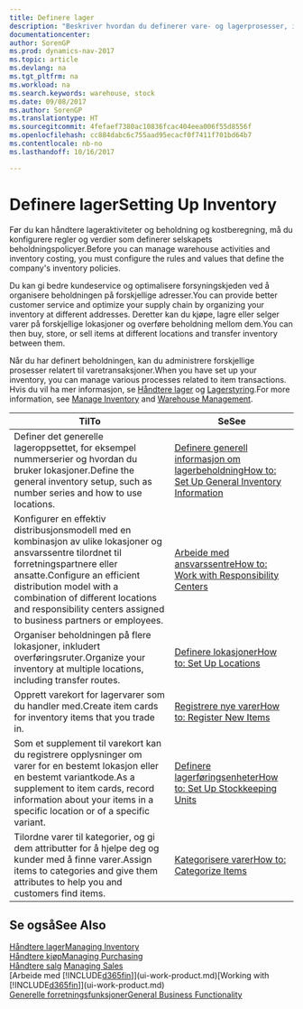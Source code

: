 ```yaml
---
title: Definere lager
description: "Beskriver hvordan du definerer vare- og lagerprosesser, inkludert overføringsruter og lokasjoner, for eksempel lagre."
documentationcenter: 
author: SorenGP
ms.prod: dynamics-nav-2017
ms.topic: article
ms.devlang: na
ms.tgt_pltfrm: na
ms.workload: na
ms.search.keywords: warehouse, stock
ms.date: 09/08/2017
ms.author: SorenGP
ms.translationtype: HT
ms.sourcegitcommit: 4fefaef7380ac10836fcac404eea006f55d8556f
ms.openlocfilehash: cc884dabc6c755aad95ecacf0f7411f701bd64b7
ms.contentlocale: nb-no
ms.lasthandoff: 10/16/2017

---
```

# <a name="setting-up-inventory"></a><span data-ttu-id="74dc2-103">Definere lager</span><span class="sxs-lookup"><span data-stu-id="74dc2-103">Setting Up Inventory</span></span>
<span data-ttu-id="74dc2-104">Før du kan håndtere lageraktiviteter og beholdning og kostberegning, må du konfigurere regler og verdier som definerer selskapets beholdningspolicyer.</span><span class="sxs-lookup"><span data-stu-id="74dc2-104">Before you can manage warehouse activities and inventory costing, you must configure the rules and values that define the company's inventory policies.</span></span>

<span data-ttu-id="74dc2-105">Du kan gi bedre kundeservice og optimalisere forsyningskjeden ved å organisere beholdningen på forskjellige adresser.</span><span class="sxs-lookup"><span data-stu-id="74dc2-105">You can provide better customer service and optimize your supply chain by organizing your inventory at different addresses.</span></span> <span data-ttu-id="74dc2-106">Deretter kan du kjøpe, lagre eller selger varer på forskjellige lokasjoner og overføre beholdning mellom dem.</span><span class="sxs-lookup"><span data-stu-id="74dc2-106">You can then buy, store, or sell items at different locations and transfer inventory between them.</span></span>

<span data-ttu-id="74dc2-107">Når du har definert beholdningen, kan du administrere forskjellige prosesser relatert til varetransaksjoner.</span><span class="sxs-lookup"><span data-stu-id="74dc2-107">When you have set up your inventory, you can manage various processes related to item transactions.</span></span> <span data-ttu-id="74dc2-108">Hvis du vil ha mer informasjon, se [Håndtere lager](inventory-manage-inventory.md) og [Lagerstyring](warehouse-manage-warehouse.md).</span><span class="sxs-lookup"><span data-stu-id="74dc2-108">For more information, see [Manage Inventory](inventory-manage-inventory.md) and [Warehouse Management](warehouse-manage-warehouse.md).</span></span>

| <span data-ttu-id="74dc2-109">Til</span><span class="sxs-lookup"><span data-stu-id="74dc2-109">To</span></span> | <span data-ttu-id="74dc2-110">Se</span><span class="sxs-lookup"><span data-stu-id="74dc2-110">See</span></span> |
| --- | --- |
| <span data-ttu-id="74dc2-111">Definer det generelle lageroppsettet, for eksempel nummerserier og hvordan du bruker lokasjoner.</span><span class="sxs-lookup"><span data-stu-id="74dc2-111">Define the general inventory setup, such as number series and how to use locations.</span></span> |[<span data-ttu-id="74dc2-112">Definere generell informasjon om lagerbeholdning</span><span class="sxs-lookup"><span data-stu-id="74dc2-112">How to: Set Up General Inventory Information</span></span>](inventory-how-setup-general.md) |
|<span data-ttu-id="74dc2-113">Konfigurer en effektiv distribusjonsmodell med en kombinasjon av ulike lokasjoner og ansvarssentre tilordnet til forretningspartnere eller ansatte.</span><span class="sxs-lookup"><span data-stu-id="74dc2-113">Configure an efficient distribution model with a combination of different locations and responsibility centers assigned to business partners or employees.</span></span>|[<span data-ttu-id="74dc2-114">Arbeide med ansvarssentre</span><span class="sxs-lookup"><span data-stu-id="74dc2-114">How to: Work with Responsibility Centers</span></span>](inventory-responsibility-centers.md)|
| <span data-ttu-id="74dc2-115">Organiser beholdningen på flere lokasjoner, inkludert overføringsruter.</span><span class="sxs-lookup"><span data-stu-id="74dc2-115">Organize your inventory at multiple locations, including transfer routes.</span></span> |[<span data-ttu-id="74dc2-116">Definere lokasjoner</span><span class="sxs-lookup"><span data-stu-id="74dc2-116">How to: Set Up Locations</span></span>](inventory-how-register-new-items.md) |
| <span data-ttu-id="74dc2-117">Opprett varekort for lagervarer som du handler med.</span><span class="sxs-lookup"><span data-stu-id="74dc2-117">Create item cards for inventory items that you trade in.</span></span> |[<span data-ttu-id="74dc2-118">Registrere nye varer</span><span class="sxs-lookup"><span data-stu-id="74dc2-118">How to: Register New Items</span></span>](inventory-how-register-new-items.md) |
|<span data-ttu-id="74dc2-119">Som et supplement til varekort kan du registrere opplysninger om varer for en bestemt lokasjon eller en bestemt variantkode.</span><span class="sxs-lookup"><span data-stu-id="74dc2-119">As a supplement to item cards, record information about your items in a specific location or of a specific variant.</span></span>|[<span data-ttu-id="74dc2-120">Definere lagerføringsenheter</span><span class="sxs-lookup"><span data-stu-id="74dc2-120">How to: Set Up Stockkeeping Units</span></span>](inventory-how-to-set-up-stockkeeping-units.md)|
| <span data-ttu-id="74dc2-121">Tilordne varer til kategorier, og gi dem attributter for å hjelpe deg og kunder med å finne varer.</span><span class="sxs-lookup"><span data-stu-id="74dc2-121">Assign items to categories and give them attributes to help you and customers find items.</span></span> |[<span data-ttu-id="74dc2-122">Kategorisere varer</span><span class="sxs-lookup"><span data-stu-id="74dc2-122">How to: Categorize Items</span></span>](inventory-how-categorize-items.md) |

## <a name="see-also"></a><span data-ttu-id="74dc2-123">Se også</span><span class="sxs-lookup"><span data-stu-id="74dc2-123">See Also</span></span>
[<span data-ttu-id="74dc2-124">Håndtere lager</span><span class="sxs-lookup"><span data-stu-id="74dc2-124">Managing Inventory</span></span>](inventory-manage-inventory.md)  
[<span data-ttu-id="74dc2-125">Håndtere kjøp</span><span class="sxs-lookup"><span data-stu-id="74dc2-125">Managing Purchasing</span></span>](purchasing-manage-purchasing.md)  
<span data-ttu-id="74dc2-126">[Håndtere salg](sales-manage-sales.md)  </span><span class="sxs-lookup"><span data-stu-id="74dc2-126">[Managing Sales](sales-manage-sales.md)  </span></span>  
<span data-ttu-id="74dc2-127">[Arbeide med [!INCLUDE[d365fin](includes/d365fin_md.md)]](ui-work-product.md)</span><span class="sxs-lookup"><span data-stu-id="74dc2-127">[Working with [!INCLUDE[d365fin](includes/d365fin_md.md)]](ui-work-product.md)</span></span>  
[<span data-ttu-id="74dc2-128">Generelle forretningsfunksjoner</span><span class="sxs-lookup"><span data-stu-id="74dc2-128">General Business Functionality</span></span>](ui-across-business-areas.md)

